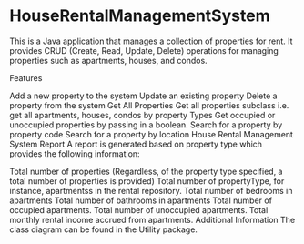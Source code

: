 # HouseRentalManagementSystem
This is a Java application that manages a collection of properties for rent. It provides CRUD (Create, Read, Update, Delete) operations for managing properties such as apartments, houses, and condos.

Features

Add a new property to the system
Update an existing property
Delete a property from the system
Get All Properties
Get all properties subclass i.e. get all apartments, houses, condos by property Types
Get occupied or unoccupied properties by passing in a boolean.
Search for a property by property code
Search for a property by location
House Rental Management System Report
A report is generated based on property type which provides the following information:

Total number of properties (Regardless, of the property type specified, a total number of properties is provided)
Total number of propertyType, for instance, apartmentss in the rental repository.
Total number of bedrooms in apartments
Total number of bathrooms in apartments
Total number of occupied apartments.
Total number of unoccupied apartments.
Total monthly rental income accrued from apartments.
Additional Information
The class diagram can be found in the Utility package.

